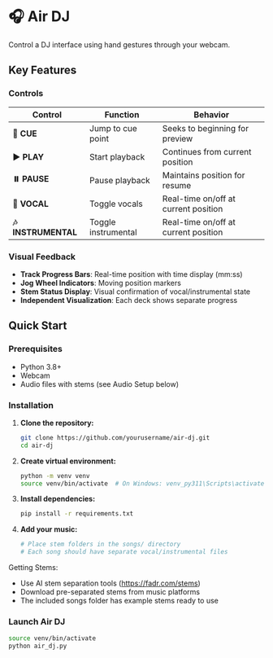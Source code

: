 # 🎧 Air DJ

Control a DJ interface using hand gestures through your webcam.

## Key Features

### **Controls**

| Control | Function | Behavior |
|---------|----------|----------|
| **🎯 CUE** | Jump to cue point | Seeks to beginning for preview |
| **▶️ PLAY** | Start playback | Continues from current position |
| **⏸️ PAUSE** | Pause playback | Maintains position for resume |
| **🎤 VOCAL** | Toggle vocals | Real-time on/off at current position |
| **🎶 INSTRUMENTAL** | Toggle instrumental | Real-time on/off at current position |

### **Visual Feedback**
- **Track Progress Bars**: Real-time position with time display (mm:ss)
- **Jog Wheel Indicators**: Moving position markers
- **Stem Status Display**: Visual confirmation of vocal/instrumental state
- **Independent Visualization**: Each deck shows separate progress

## Quick Start

### Prerequisites
- Python 3.8+
- Webcam
- Audio files with stems (see Audio Setup below)

### Installation

1. **Clone the repository:**
   ```bash
   git clone https://github.com/yourusername/air-dj.git
   cd air-dj
   ```

2. **Create virtual environment:**
   ```bash
   python -m venv venv
   source venv/bin/activate  # On Windows: venv_py311\Scripts\activate
   ```

3. **Install dependencies:**
   ```bash
   pip install -r requirements.txt
   ```

4. **Add your music:**
   ```bash
   # Place stem folders in the songs/ directory
   # Each song should have separate vocal/instrumental files
   ```
Getting Stems:
- Use AI stem separation tools (https://fadr.com/stems)
- Download pre-separated stems from music platforms
- The included songs folder has example stems ready to use

### Launch Air DJ

```bash
source venv/bin/activate
python air_dj.py
```